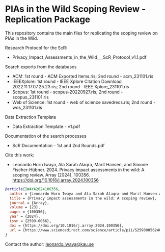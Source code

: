 # PIAs in the Wild Scoping Review - Replication Package
This repository contains the main files for replicating the scoping review on PIAs in the Wild.

Research Protocol for the ScR:
- Privacy_Impact_Assessments_in_the_Wild___ScR_Protocol_v1.1.pdf

Search exports from the databases
- ACM: 1st round - ACM Exported Items.ris; 2nd round - acm_231101.ris
- IEEEXplore: 1st round - IEEE Xplore Citation Download 2022.11.17.07.25.23.ris; 2nd round - IEEE Xplore_231101.ris
- Scopus: 1st round - scopus-20220927.ris; 2nd round - scopus_231101.ris
- Web of Science: 1st round - web of science savedrecs.ris; 2nd round - wos_231101.ris

Data Extraction Template
- Data Extraction Template - v1.pdf

Documentation of the search processes
- ScR Documentation - 1st and 2nd Rounds.pdf

Cite this work:
- Leonardo Horn Iwaya, Ala Sarah Alaqra, Marit Hansen, and Simone Fischer-Hübner. 2024. Privacy impact assessments in the wild: A scoping review. Array (2024), 100356. https://doi.org/10.1016/j.array.2024.100356

```Bibtex
@article{IWAYA2024100356,
  author = {Leonardo Horn Iwaya and Ala Sarah Alaqra and Marit Hansen and Simone Fischer-H\"{u}bner},
  title = {Privacy impact assessments in the wild: A scoping review},
  journal = {Array},
  volume = {23},
  pages = {100356},
  year = {2024},
  issn = {2590-0056},
  doi = {https://doi.org/10.1016/j.array.2024.100356},
  url = {https://www.sciencedirect.com/science/article/pii/S2590005624000225},
}
```

Contact the author: leonardo.iwaya@kau.se
